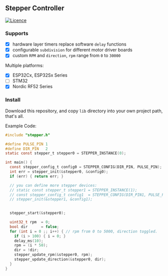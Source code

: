 ## Stepper Controller

[![Licence](https://img.shields.io/github/license/Ileriayo/markdown-badges?style=for-the-badge)](./LICENSE)

### Supports

- [x] hardware layer timers replace software `delay` functions
- [x] configurable `subdivision` for different motor driver boards
- [x] custom `RPM` and `direction`, `rpm` range from `0` to `30000`

Multiple platforms:

- [x] ESP32Cx, ESP32Sx Series
- [ ] STM32
- [x] Nordic RF52 Series

### Install

Download this repository, and copy `lib` directory into your own project path, that's all.

Example Code:
```c
#include "stepper.h"

#define PULSE_PIN 1
#define DIR_PIN   2
static const stepper_t stepper0 = STEPPER_INSTANCE(0);

int main() {
  const stepper_config_t config0 = STEPPER_CONFIG(DIR_PIN, PULSE_PIN);
  int err = stepper_init(&stepper0, &config0);
  if (err) { return err; }

  // you can define more stepper devices:
  // static const stepper_t stepper1 = STEPPER_INSTANCE(1);
  // const stepper_config_t config1  = STEPPER_CONFIG(DIR_PIN1, PULSE_PIN1);
  // stepper_init(&stepper1, &config1);
  

  stepper_start(&stepper0);

  uint32_t rpm  = 0;
  bool dir      = false;
  for (int i = 0 ;; i++) { // rpm from 0 to 5000, direction toggled.
    if (i > 100) { i = 0; }
    delay_ms(10);
    rpm = (i * 50);
    dir = !dir;
    stepper_update_rpm(&stepper0, rpm);
    stepper_update_direction(&stepper0, dir);
  }
}
```
